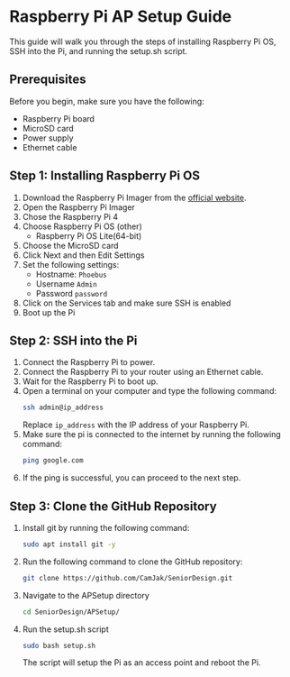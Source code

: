# Raspberry Pi AP Setup Guide

This guide will walk you through the steps of installing Raspberry Pi OS, SSH into the Pi, and running the setup.sh script.

## Prerequisites

Before you begin, make sure you have the following:

- Raspberry Pi board
- MicroSD card
- Power supply
- Ethernet cable

## Step 1: Installing Raspberry Pi OS

1. Download the Raspberry Pi Imager from the [official website](https://www.raspberrypi.org/software/).
2. Open the Raspberry Pi Imager
3. Chose the Raspberry Pi 4
4. Choose Raspberry Pi OS (other)
   - Raspberry Pi OS Lite(64-bit)
5. Choose the MicroSD card
6. Click Next and then Edit Settings
7. Set the following settings:
   - Hostname: `Phoebus`
   - Username `Admin`
   - Password `password`
8. Click on the Services tab and make sure SSH is enabled
9. Boot up the Pi

## Step 2: SSH into the Pi

1. Connect the Raspberry Pi to power.
2. Connect the Raspberry Pi to your router using an Ethernet cable.
3. Wait for the Raspberry Pi to boot up.
4. Open a terminal on your computer and type the following command:
   ```bash
   ssh admin@ip_address
   ```
    Replace `ip_address` with the IP address of your Raspberry Pi.
5. Make sure the pi is connected to the internet by running the following command:
   ```bash
   ping google.com
   ```
6. If the ping is successful, you can proceed to the next step.

## Step 3: Clone the GitHub Repository

1. Install git by running the following command:
   ```bash
   sudo apt install git -y
   ```
2. Run the following command to clone the GitHub repository:
   ```bash
   git clone https://github.com/CamJak/SeniorDesign.git
    ```
3. Navigate to the APSetup directory
   ```bash
   cd SeniorDesign/APSetup/
   ```
4. Run the setup.sh script
    ```bash
    sudo bash setup.sh
    ```
    The script will setup the Pi as an access point and reboot the Pi.
